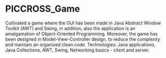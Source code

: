 # PICCROSS_Game
Cultivated a game where the GUI has been made in Java Abstract Window Toolkit (AWT) and Swing, in addition,                    also the application is an amalgamation of Object-Oriented Programming. Moreover, the game has been designed in     Model-View-Controller design, to reduce the complexity and maintain an organized clean code. Technologies: Java applications, Java Collections, AWT, Swing, Networking basics - client and server.
